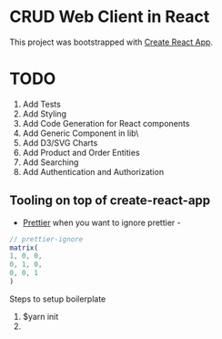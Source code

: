 # CRUD Web Client in React
This project was bootstrapped with [Create React App](https://github.com/facebookincubator/create-react-app).

# TODO
1. Add Tests
2. Add Styling
3. Add Code Generation for React components
4. Add Generic Component in lib\
5. Add D3/SVG Charts
6. Add Product and Order Entities
7. Add Searching 
8. Add Authentication and Authorization

## Tooling on top of create-react-app
  - [Prettier](#https://github.com/prettier/prettier)
  when you want to ignore prettier - 
  ``` js
  // prettier-ignore
matrix(
  1, 0, 0,
  0, 1, 0,
  0, 0, 1
)
```

Steps to setup boilerplate
1. $yarn init
2. 
